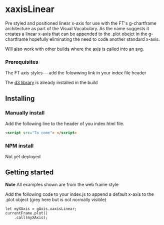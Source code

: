 # xaxisLinear

Pre styled and positioned linear x-axis for use with the FT's g-chartframe architecture as part of the Visual Vocabulary. As the name suggests it creates a linear x-axis that can be appended to the .plot obejct in the g-chartframe hopefully eliminating the need to code another standard x-axis.

Will also work with other builds where the axis is called into an svg.



### Prerequisites
The FT axis styles---add the folowwing link in your index file header

The [d3 library](https://d3js.org/) is already installed in the build

## Installing
### Manually install

Add the following line to the header of you index.html file.

``` html
<script src="To come"> </script>

```


### NPM install
Not yet deployed

## Getting started
<b>Note</b> All examples shown are from the web frame style

Add the following code to your index.js to append a default x-axis to the .plot object (grey here but is not normally visible)

```
let myXAxis = gAxis.xaxisLinear;
currentFrame.plot()
	.call(myXAxis);
```